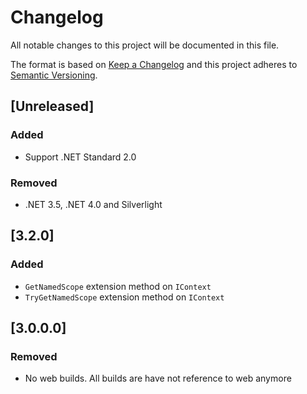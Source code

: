 # Changelog
All notable changes to this project will be documented in this file.

The format is based on [Keep a Changelog](http://keepachangelog.com/en/1.0.0/)
and this project adheres to [Semantic Versioning](http://semver.org/spec/v2.0.0.html).

## [Unreleased]

### Added
 - Support .NET Standard 2.0

### Removed
 - .NET 3.5, .NET 4.0 and Silverlight

## [3.2.0]

### Added
- `GetNamedScope` extension method on `IContext`
- `TryGetNamedScope` extension method on `IContext`

## [3.0.0.0]

### Removed
- No web builds. All builds are have not reference to web anymore